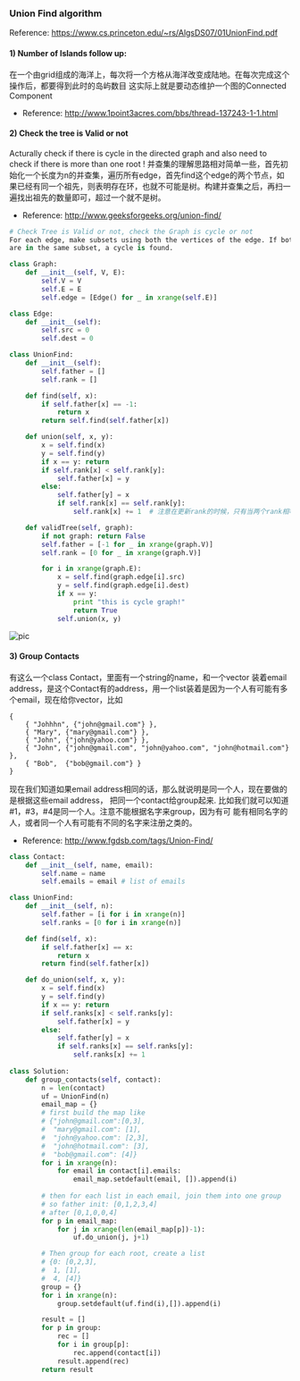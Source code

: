 ### Union Find algorithm 
Reference: https://www.cs.princeton.edu/~rs/AlgsDS07/01UnionFind.pdf

#### 1) Number of Islands follow up:
在一个由grid组成的海洋上，每次将一个方格从海洋改变成陆地。在每次完成这个操作后，都要得到此时的岛屿数目
这实际上就是要动态维护一个图的Connected Component
* Reference: http://www.1point3acres.com/bbs/thread-137243-1-1.html

#### 2) Check the tree is Valid or not
Acturally check if there is cycle in the directed graph and also need to check if there is more than one root ! 
并查集的理解思路相对简单一些，首先初始化一个长度为n的并查集，遍历所有edge，首先find这个edge的两个节点，如果已经有同一个祖先，则表明存在环，也就不可能是树。构建并查集之后，再扫一遍找出祖先的数量即可，超过一个就不是树。
* Reference: http://www.geeksforgeeks.org/union-find/

```python
# Check Tree is Valid or not, check the Graph is cycle or not 
For each edge, make subsets using both the vertices of the edge. If both the vertices 
are in the same subset, a cycle is found.

class Graph:
    def __init__(self, V, E):
        self.V = V
        self.E = E
        self.edge = [Edge() for _ in xrange(self.E)]

class Edge:
    def __init__(self):
        self.src = 0
        self.dest = 0

class UnionFind:
    def __init__(self):
        self.father = []
        self.rank = []

    def find(self, x):
        if self.father[x] == -1:
            return x
        return self.find(self.father[x])

    def union(self, x, y):
        x = self.find(x)
        y = self.find(y)
        if x == y: return
        if self.rank[x] < self.rank[y]:
            self.father[x] = y
        else:
            self.father[y] = x
            if self.rank[x] == self.rank[y]:
                self.rank[x] += 1  # 注意在更新rank的时候，只有当两个rank相等的时候才需要加一，否则不变，如下图

    def validTree(self, graph):
        if not graph: return False
        self.father = [-1 for _ in xrange(graph.V)]
        self.rank = [0 for _ in xrange(graph.V)]

        for i in xrange(graph.E):
            x = self.find(graph.edge[i].src)
            y = self.find(graph.edge[i].dest)
            if x == y:
                print "this is cycle graph!"
                return True
            self.union(x, y)

```

![pic](https://cloud.githubusercontent.com/assets/9062406/8512632/58fbbdf6-2301-11e5-9e26-85efa559670c.png)



#### 3) Group Contacts
有这么一个class Contact，里面有一个string的name，和一个vector 装着email address，是这个Contact有的address，用一个list装着是因为一个人有可能有多个email，现在给你vector，比如
```
{
    { "Johhhn", {"john@gmail.com"} },
    { "Mary", {"mary@gmail.com"} },
    { "John", {"john@yahoo.com"} },
    { "John", {"john@gmail.com", "john@yahoo.com", "john@hotmail.com"} },
    { "Bob",  {"bob@gmail.com"} }
}
```
现在我们知道如果email address相同的话，那么就说明是同一个人，现在要做的是根据这些email address，
把同一个contact给group起来. 比如我们就可以知道#1，#3，#4是同一个人。注意不能根据名字来group，因为有可
能有相同名字的人，或者同一个人有可能有不同的名字来注册之类的。

* Reference: http://www.fgdsb.com/tags/Union-Find/

```python
class Contact:
    def __init__(self, name, email):
        self.name = name
        self.emails = email # list of emails 

class UnionFind:
    def __init__(self, n):
        self.father = [i for i in xrange(n)]
        self.ranks = [0 for i in xrange(n)]

    def find(self, x):
        if self.father[x] == x:
            return x
        return find(self.father[x])

    def do_union(self, x, y):
        x = self.find(x)
        y = self.find(y)
        if x == y: return
        if self.ranks[x] < self.ranks[y]:
            self.father[x] = y
        else:
            self.father[y] = x
            if self.ranks[x] == self.ranks[y]:
                self.ranks[x] += 1
                
class Solution:
    def group_contacts(self, contact):
        n = len(contact)
        uf = UnionFind(n)
        email_map = {}
        # first build the map like 
        # {"john@gmail.com":[0,3],
        #  "mary@gmail.com": [1],
        #  "john@yahoo.com": [2,3],
        #  "john@hotmail.com": [3],
        #  "bob@gmail.com": [4]}
        for i in xrange(n):
            for email in contact[i].emails:
                email_map.setdefault(email, []).append(i)
        
        # then for each list in each email, join them into one group
        # so father init: [0,1,2,3,4]
        # after [0,1,0,0,4]
        for p in email_map:
            for j in xrange(len(email_map[p])-1):
                uf.do_union(j, j+1)

        # Then group for each root, create a list
        # {0: [0,2,3],
        #  1, [1],
        #  4, [4]}
        group = {}
        for i in xrange(n):
            group.setdefault(uf.find(i),[]).append(i)

        result = []
        for p in group:
            rec = []
            for i in group[p]:
                rec.append(contact[i])
            result.append(rec)
        return result
```





